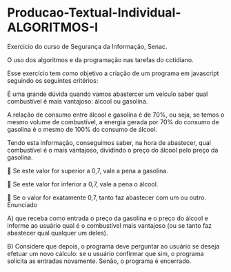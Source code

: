 # Producao-Textual-Individual-ALGORITMOS-I

Exercicio do curso de Segurança da Informação, Senac.

O uso dos algoritmos e da programação nas tarefas do cotidiano.

Esse exercício tem como objetivo a criação de um programa em javascript seguindo os seguintes critérios:

É uma grande dúvida quando vamos abastercer um veículo saber qual
combustível é mais vantajoso: álcool ou gasolina.

A relação de consumo entre álcool e gasolina é de 70%, ou seja, se temos o mesmo
volume de combustível, a energia gerada por 70% do consumo de gasolina é o
mesmo de 100% do consumo de álcool.

Tendo esta informação, conseguimos saber, na hora de abastecer, qual combustível
é o mais vantajoso, dividindo o preço do álcool pelo preço da gasolina.

 Se este valor for superior a 0,7, vale a pena a gasolina.

 Se este valor for inferior a 0,7, vale a pena o álcool.

 Se o valor for exatamente 0,7, tanto faz abastecer com um ou outro.
Enunciado

A) que receba como entrada o preço da gasolina e o preço do álcool e
informe ao usuário qual é o combustível mais vantajoso (ou se tanto faz
abastecer qual qualquer um deles).

B) Considere que depois, o programa deve perguntar ao usuário se deseja
efetuar um novo cálculo: se u usuário confirmar que sim, o programa
solicita as entradas novamente. Senão, o programa é encerrado.




